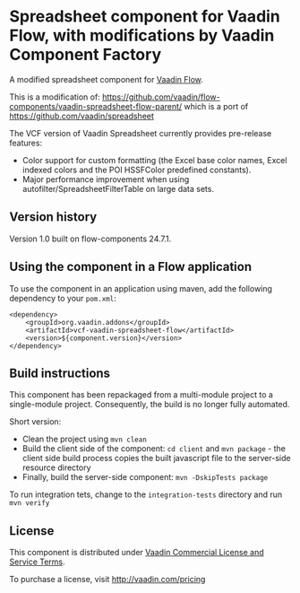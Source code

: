 # Spreadsheet component for Vaadin Flow, with modifications by Vaadin Component Factory

A modified spreadsheet component for [Vaadin Flow](https://github.com/vaadin/flow).

This is a modification of: https://github.com/vaadin/flow-components/vaadin-spreadsheet-flow-parent/
which is a port of https://github.com/vaadin/spreadsheet

The VCF version of Vaadin Spreadsheet currently provides pre-release features:

* Color support for custom formatting (the Excel base color names, Excel indexed
  colors and the POI HSSFColor predefined constants).
* Major performance improvement when using autofilter/SpreadsheetFilterTable on large
  data sets.

## Version history

Version 1.0 built on flow-components 24.7.1.

## Using the component in a Flow application

To use the component in an application using maven,
add the following dependency to your `pom.xml`:
```
<dependency>
    <groupId>org.vaadin.addons</groupId>
    <artifactId>vcf-vaadin-spreadsheet-flow</artifactId>
    <version>${component.version}</version>
</dependency>
```

## Build instructions

This component has been repackaged from a multi-module project to a single-module project.
Consequently, the build is no longer fully automated.

Short version:
* Clean the project using `mvn clean`
* Build the client side of the component: `cd client` and `mvn package` - the client side build
  process copies the built javascript file to the server-side resource directory
* Finally, build the server-side component: `mvn -DskipTests package`

To run integration tets, change to the `integration-tests` directory and run `mvn verify`

## License

This component is distributed under [Vaadin Commercial License and Service Terms](https://vaadin.com/commercial-license-and-service-terms).

To purchase a license, visit http://vaadin.com/pricing
